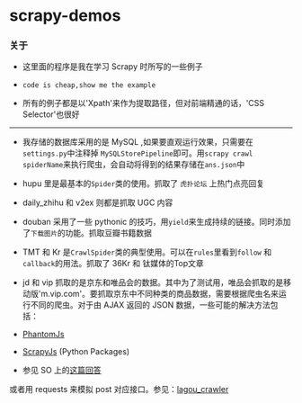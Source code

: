 # scrapy-demos


### 关于

* 这里面的程序是我在学习 Scrapy 时所写的一些例子

* `code is cheap,show me the example`

* 所有的例子都是以'Xpath'来作为提取路径，但对前端精通的话，'CSS Selector'也很好
---

* 我存储的数据库采用的是 MySQL ,如果要直观运行效果，只需要在`settings.py`中注释掉
`MySQLStorePipeline`即可。用`scrapy crawl spiderName`来执行爬虫，会自动将得到的结果存储在`ans.json`中

* hupu 里是最基本的`Spider`类的使用。抓取了 `虎扑论坛` 上热门点亮回复

* daily_zhihu 和 v2ex 则都是抓取 UGC 内容

* douban 采用了一些 pythonic 的技巧，用`yield`来生成持续的链接。同时添加了`下载图片`的功能。抓取豆瓣书籍数据

* TMT 和 Kr 是`CrawlSpider`类的典型使用。可以在`rules`里看到`follow` 和 `callback`的用法。抓取了 36Kr 和 钛媒体的Top文章

* jd 和 vip 抓取的是京东和唯品会的数据。其中为了测试用，唯品会抓取的是移动版'm.vip.com'。要抓取京东中不同种类的商品数据，需要根据爬虫名来运行不同的爬虫。对于由 AJAX 返回的 JSON 数据，一些可能的解决方法包括：

- [PhantomJs](http://phantomjs.org/)

- [ScrapyJs](https://pypi.python.org/pypi/scrapyjs/0.1.1) (Python Packages)

- 参见 SO 上的[这篇回答](http://stackoverflow.com/questions/8550114/can-scrapy-be-used-to-scrape-dynamic-content-from-websites-that-are-using-ajax)

或者用 requests 来模拟 post 对应接口。参见：[lagou_crawler](https://github.com/Allianzcortex/lagou_crawler)
